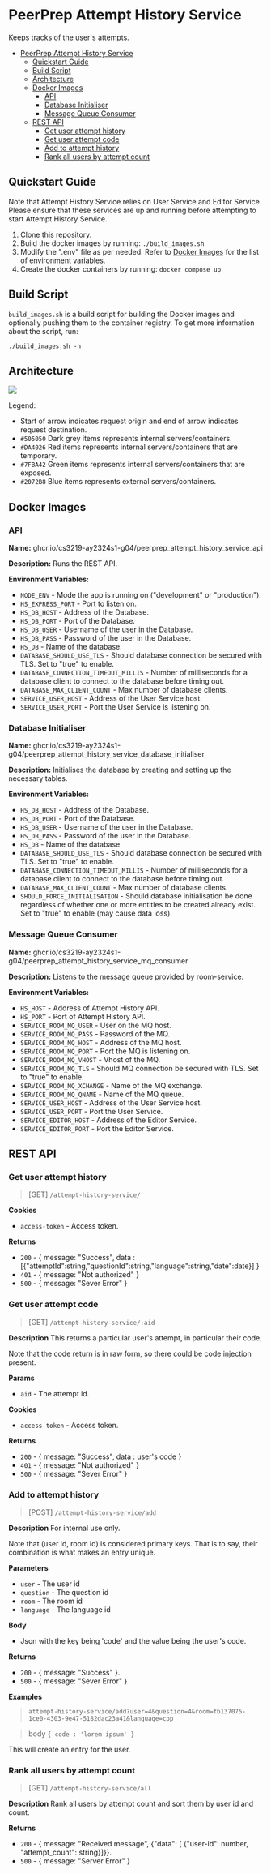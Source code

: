 # PeerPrep Attempt History Service

Keeps tracks of the user's attempts.

- [PeerPrep Attempt History Service](#peerprep-attempt-history-service)
  - [Quickstart Guide](#quickstart-guide)
  - [Build Script](#build-script)
  - [Architecture](#architecture)
  - [Docker Images](#docker-images)
    - [API](#api)
    - [Database Initialiser](#database-initialiser)
    - [Message Queue Consumer](#message-queue-consumer)
  - [REST API](#rest-api)
    - [Get user attempt history](#get-user-attempt-history)
    - [Get user attempt code](#get-user-attempt-code)
    - [Add to attempt history](#add-to-attempt-history)
    - [Rank all users by attempt count](#rank-all-users-by-attempt-count)

## Quickstart Guide

Note that Attempt History Service relies on User Service and Editor Service. Please ensure that these services are up and running before attempting to start Attempt History Service.

1. Clone this repository.
2. Build the docker images by running: `./build_images.sh`
3. Modify the ".env" file as per needed. Refer to [Docker Images](#docker-images) for the list of environment variables.
4. Create the docker containers by running: `docker compose up`

## Build Script

`build_images.sh` is a build script for building the Docker images and optionally pushing them to the container registry. To get more information about the script, run:

```
./build_images.sh -h
```

## Architecture

![](./images/architecture.png)

Legend:

- Start of arrow indicates request origin and end of arrow indicates request destination.
- `#505050` Dark grey items represents internal servers/containers.
- `#DA4026` Red items represents internal servers/containers that are temporary.
- `#7FBA42` Green items represents internal servers/containers that are exposed.
- `#2072B8` Blue items represents external servers/containers.


## Docker Images

### API

**Name:** ghcr.io/cs3219-ay2324s1-g04/peerprep_attempt_history_service_api

**Description:** Runs the REST API.

**Environment Variables:**

- `NODE_ENV` - Mode the app is running on ("development" or "production").
- `HS_EXPRESS_PORT` - Port to listen on.
- `HS_DB_HOST` - Address of the Database.
- `HS_DB_PORT` - Port of the Database.
- `HS_DB_USER` - Username of the user in the Database.
- `HS_DB_PASS` - Password of the user in the Database.
- `HS_DB` - Name of the database.
- `DATABASE_SHOULD_USE_TLS` - Should database connection be secured with TLS. Set to "true" to enable.
- `DATABASE_CONNECTION_TIMEOUT_MILLIS` - Number of milliseconds for a database client to connect to the database before timing out.
- `DATABASE_MAX_CLIENT_COUNT` - Max number of database clients.
- `SERVICE_USER_HOST` - Address of the User Service host.
- `SERVICE_USER_PORT` - Port the User Service is listening on.

### Database Initialiser

**Name:** ghcr.io/cs3219-ay2324s1-g04/peerprep_attempt_history_service_database_initialiser

**Description:** Initialises the database by creating and setting up the necessary tables.

**Environment Variables:**

- `HS_DB_HOST` - Address of the Database.
- `HS_DB_PORT` - Port of the Database.
- `HS_DB_USER` - Username of the user in the Database.
- `HS_DB_PASS` - Password of the user in the Database.
- `HS_DB` - Name of the database.
- `DATABASE_SHOULD_USE_TLS` - Should database connection be secured with TLS. Set to "true" to enable.
- `DATABASE_CONNECTION_TIMEOUT_MILLIS` - Number of milliseconds for a database client to connect to the database before timing out.
- `DATABASE_MAX_CLIENT_COUNT` - Max number of database clients.
- `SHOULD_FORCE_INITIALISATION` - Should database initialisation be done regardless of whether one or more entities to be created already exist. Set to "true" to enable (may cause data loss).

### Message Queue Consumer

**Name:** ghcr.io/cs3219-ay2324s1-g04/peerprep_attempt_history_service_mq_consumer

**Description:** Listens to the message queue provided by room-service.

**Environment Variables:**

- `HS_HOST` - Address of Attempt History API.
- `HS_PORT` - Port of Attempt History API.
- `SERVICE_ROOM_MQ_USER` - User on the MQ host.
- `SERVICE_ROOM_MQ_PASS` - Password of the MQ.
- `SERVICE_ROOM_MQ_HOST` - Address of the MQ host.
- `SERVICE_ROOM_MQ_PORT` - Port the MQ is listening on.
- `SERVICE_ROOM_MQ_VHOST` - Vhost of the MQ.
- `SERVICE_ROOM_MQ_TLS` - Should MQ connection be secured with TLS. Set to "true" to enable.
- `SERVICE_ROOM_MQ_XCHANGE` - Name of the MQ exchange.
- `SERVICE_ROOM_MQ_QNAME` - Name of the MQ queue.
- `SERVICE_USER_HOST` - Address of the User Service host.
- `SERVICE_USER_PORT` - Port the User Service.
- `SERVICE_EDITOR_HOST` - Address of the Editor Service.
- `SERVICE_EDITOR_PORT` - Port the Editor Service.

## REST API

### Get user attempt history

> [GET] `/attempt-history-service/`

**Cookies**

- `access-token` - Access token.

**Returns**

- `200` - { message: "Success",  data : [{"attemptId":string,"questionId":string,"language":string,"date":date}] }
- `401` - { message: "Not authorized" }
- `500` - { message: "Sever Error" }

### Get user attempt code

> [GET] `/attempt-history-service/:aid`

**Description**
This returns a particular user's attempt, in particular their code.

Note that the code return is in raw form, so there could be code injection present.

**Params**
- `aid` - The attempt id.

**Cookies**

- `access-token` - Access token.

**Returns**

- `200` - { message: "Success",  data : user's code }
- `401` - { message: "Not authorized" }
- `500` - { message: "Sever Error" }

### Add to attempt history

> [POST] `/attempt-history-service/add`

**Description**
For internal use only.

Note that (user id, room id) is considered primary keys. That is to say, their combination is what makes an entry unique.

**Parameters**

- `user` - The user id
- `question` - The question id
- `room` - The room id
- `language` - The language id

**Body**
- Json with the key being 'code' and the value being the user's code.

**Returns**

- `200` - { message: "Success" }.
- `500` - { message: "Sever Error" }

**Examples**

> `attempt-history-service/add?user=4&question=4&room=fb137075-1ce0-4303-9e47-5182dac23a41&language=cpp`

> body `{ code : 'lorem ipsum' }`

This will create an entry for the user.

### Rank all users by attempt count

> [GET] `/attempt-history-service/all`

**Description**
Rank all users by attempt count and sort them by user id and count.

**Returns**

- `200` - { message: "Received message", {"data": [
        {"user-id": number, "attempt_count": string}]}}.
- `500` - { message: "Server Error" }
